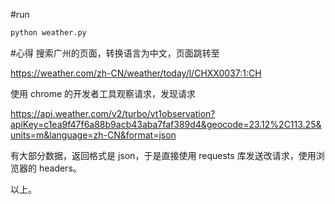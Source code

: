 #run
```bash
python weather.py
```

#心得
搜索广州的页面，转换语言为中文，页面跳转至

https://weather.com/zh-CN/weather/today/l/CHXX0037:1:CH

使用 chrome 的开发者工具观察请求，发现请求

https://api.weather.com/v2/turbo/vt1observation?apiKey=c1ea9f47f6a88b9acb43aba7faf389d4&geocode=23.12%2C113.25&units=m&language=zh-CN&format=json

有大部分数据，返回格式是 json，于是直接使用 requests 库发送改请求，使用浏览器的 headers。

以上。